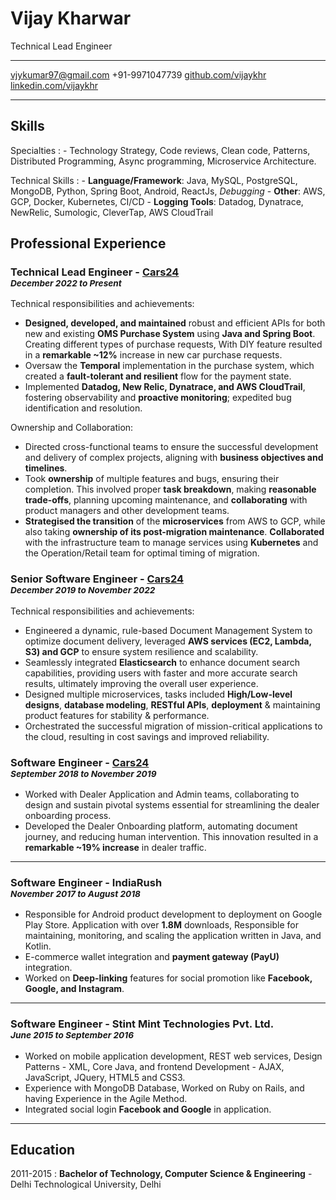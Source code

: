 <div id='title'>

Vijay Kharwar
============

Technical Lead Engineer

</div>


<div id='links'>

-------------------                                                 ----------------------------
<vjykumar97@gmail.com>                                                            +91-9971047739
[github.com/vijaykhr](https://github.com/vjycool97)                               [linkedin.com/vijaykhr](https://www.linkedin.com/in/vijay-kharwar-38512758/)    
-------------------                                                 ----------------------------

</div>


Skills
--------------------


<div class='list-with-margin'>

Specialties
:   - Technology Strategy, Code reviews, Clean code, Patterns, Distributed Programming, Async programming, Microservice Architecture.

Technical Skills
:   - __Language/Framework__: Java, MySQL, PostgreSQL, MongoDB, Python, Spring Boot, Android, ReactJs, _Debugging_
    - __Other__: AWS, GCP, Docker, Kubernetes, CI/CD
    - __Logging Tools__: Datadog, Dynatrace, NewRelic, Sumologic, CleverTap, AWS CloudTrail

</div>


Professional Experience
----------

### Technical Lead Engineer - [Cars24](https://www.cars24.com/)<br><small class='text-normal'>_December 2022 to Present_</small>

<div class='experience-type'>
Technical responsibilities and achievements:
</div>

- **Designed, developed, and maintained** robust and efficient APIs for both new and existing **OMS Purchase System** using **Java and Spring Boot**. Creating different types of purchase requests, With DIY feature resulted in a **remarkable ~12%** increase in new car purchase requests.
- Oversaw the **Temporal** implementation in the purchase system, which created a **fault-tolerant and resilient** flow for the payment state.
- Implemented **Datadog, New Relic, Dynatrace, and AWS CloudTrail**, fostering observability and **proactive monitoring**; expedited bug identification and resolution.

<div class='experience-type'>
Ownership and Collaboration:
</div>

- Directed cross-functional teams to ensure the successful development and delivery of complex projects, aligning with **business objectives and timelines**.
- Took **ownership** of multiple features and bugs, ensuring their completion. This involved proper **task breakdown**, making **reasonable trade-offs**, planning upcoming maintenance, and **collaborating** with product managers and other development teams.
- **Strategised the transition** of the **microservices** from AWS to GCP, while also taking **ownership of its post-migration maintenance**. **Collaborated** with the infrastructure team to manage services using **Kubernetes** and the Operation/Retail team for optimal timing of migration.

<!-- <hr class='short-line' /> -->

### Senior Software Engineer - [Cars24](https://www.cars24.com/)<br><small class='text-normal'>_December 2019 to November 2022_</small>

<div class='experience-type'>
Technical responsibilities and achievements:
</div>

- Engineered a dynamic, rule-based Document Management System to optimize document delivery, leveraged **AWS services (EC2, Lambda, S3) and GCP** to ensure system resilience and scalability.
- Seamlessly integrated **Elasticsearch** to enhance document search capabilities, providing users with faster and more accurate search results, ultimately improving the overall user experience.
- Designed multiple microservices, tasks included **High/Low-level designs**, **database modeling**, **RESTful APIs**, **deployment** & maintaining product features for stability & performance.
- Orchestrated the successful migration of mission-critical applications to the cloud, resulting in cost savings and improved reliability.

### Software Engineer - [Cars24](https://www.cars24.com/)<br><small class='text-normal'>_September 2018 to November 2019_</small>
- Worked with Dealer Application and Admin teams, collaborating to design and sustain pivotal systems essential for streamlining the dealer onboarding process.
- Developed the Dealer Onboarding platform, automating document journey, and reducing human intervention. This innovation resulted in a **remarkable ~19% increase** in dealer traffic.

<hr class='short-line' />



### Software Engineer - IndiaRush<br><small class='text-normal'>_November 2017 to August 2018_</small>
- Responsible for Android product development to deployment on Google Play Store. Application with over **1.8M** downloads, Responsible for maintaining, monitoring, and scaling the application written in Java, and Kotlin.
- E-commerce wallet integration and **payment gateway (PayU)** integration.
- Worked on **Deep-linking** features for social promotion like **Facebook, Google, and Instagram**. 

<hr class='short-line' />

### Software Engineer - Stint Mint Technologies Pvt. Ltd.<br><small class='text-normal'>_June 2015 to September 2016_</small>
- Worked on mobile application development, REST web services, Design Patterns - XML, Core Java, and frontend Development - AJAX, JavaScript, JQuery, HTML5 and CSS3.
- Experience with MongoDB Database, Worked on Ruby on Rails, and having Experience in the Agile Method.
- Integrated social login **Facebook and Google** in application.

<hr class='short-line' />



Education
---------

2011-2015
:   **Bachelor of Technology, Computer Science & Engineering** - Delhi Technological University, Delhi

